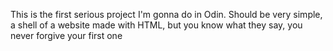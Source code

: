 This is the first serious project I'm gonna do in Odin. Should be very simple, a shell of a website made with HTML, but you know what they say, you never forgive your first one
